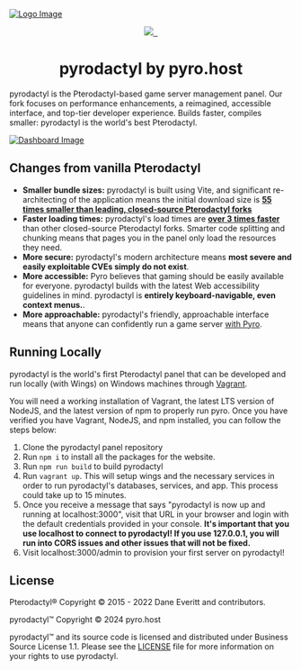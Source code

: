 [![Logo Image](https://i.imgur.com/rrp2f0j.png)](https://panel.pyro.host)

<p align="center">
  <a aria-label="Pyro logo" href="https://pyro.host">
    <img src="https://i.imgur.com/uvIy6cI.png">
  </a>
  <a aria-label="Join the Pyro community on Discord" href="https://discord.gg/fxeRFRbhQh?utm_source=githubreadme&utm_medium=readme&utm_campaign=OSSLAUNCH&utm_id=OSSLAUNCH">
    <img alt="" src="https://i.imgur.com/qSfKisV.png">
  </a>
    <a aria-label="Licensed under Business Source License 1.1" href="https://github.com/pyrohost/panel/blob/main/LICENSE">
    <img alt="" src="https://i.imgur.com/DHx8Cz6.png">
  </a>
</p>

<h1 align="center">pyrodactyl by pyro.host</h1>

pyrodactyl is the Pterodactyl-based game server management panel. Our fork focuses on performance enhancements, a reimagined, accessible interface, and top-tier developer experience. Builds faster, compiles smaller: pyrodactyl is the world's best Pterodactyl.

[![Dashboard Image](https://pyro.host/img/panel1.jpg)](https://panel.pyro.host)

## Changes from vanilla Pterodactyl

- **Smaller bundle sizes:** pyrodactyl is built using Vite, and significant re-architecting of the application means the initial download size is **[55 times smaller than leading, closed-source Pterodactyl forks](https://i.imgur.com/tKWLHhR.png)**
- **Faster loading times:** pyrodactyl's load times are **[over 3 times faster](https://i.imgur.com/28XxmMi.png)** than other closed-source Pterodactyl forks. Smarter code splitting and chunking means that pages you in the panel only load the resources they need.
- **More secure:** pyrodactyl's modern architecture means **most severe and easily exploitable CVEs simply do not exist**.
- **More accessible:** Pyro believes that gaming should be easily available for everyone. pyrodactyl builds with the latest Web accessibility guidelines in mind. pyrodactyl is **entirely keyboard-navigable, even context menus.**.
- **More approachable:** pyrodactyl's friendly, approachable interface means that anyone can confidently run a game server [with Pyro](https://pyro.host).

## Running Locally

pyrodactyl is the world's first Pterodactyl panel that can be developed and run locally (with Wings) on Windows machines through [Vagrant](https://www.vagrantup.com/). 

You will need a working installation of Vagrant, the latest LTS version of NodeJS, and the latest version of npm to properly run pyro. Once you have verified you have Vagrant, NodeJS, and npm installed, you can follow the steps below:
1) Clone the pyrodactyl panel repository
2) Run `npm i` to install all the packages for the website.
3) Run `npm run build` to build pyrodactyl
4) Run `vagrant up`. This will setup wings and the necessary services in order to run pyrodactyl's databases, services, and app. This process could take up to 15 minutes. 
5) Once you receive a message that says "pyrodactyl is now up and running at localhost:3000", visit that URL in your browser and login with the default credentials provided in your console. **It's important that you use localhost to connect to pyrodactyl! If you use 127.0.0.1, you will run into CORS issues and other issues that will not be fixed.**
6) Visit localhost:3000/admin to provision your first server on pyrodactyl!

## License

Pterodactyl® Copyright © 2015 - 2022 Dane Everitt and contributors.

pyrodactyl™ Copyright © 2024 pyro.host

pyrodactyl™ and its source code is licensed and distributed under Business Source License 1.1. Please see the [LICENSE](https://github.com/pyrohost/panel/blob/main/LICENSE) file for more information on your rights to use pyrodactyl.
